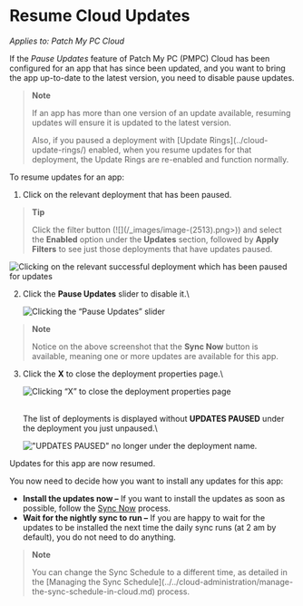 # Resume Cloud Updates

_Applies to: Patch My PC Cloud_

If the _Pause Updates_ feature of Patch My PC (PMPC) Cloud has been configured for an app that has since been updated, and you want to bring the app up-to-date to the latest version, you need to disable pause updates.

> **Note**
>
> If an app has more than one version of an update available, resuming updates will ensure it is updated to the latest version.
>
> Also, if you paused a deployment with \[Update Rings]\(../cloud-update-rings/) enabled, when you resume updates for that deployment, the Update Rings are re-enabled and function normally.

To resume updates for an app:

1. Click on the relevant deployment that has been paused.

> **Tip**
>
> Click the filter button (!\[]\(/\_images/image-(2513).png>)) and select the **Enabled** option under the **Updates** section, followed by **Apply Filters** to see just those deployments that have updates paused.

![Clicking on the relevant successful deployment which has been paused for updates](../../../.gitbook/assets/image-\(2000\).png)

2.  Click the **Pause Updates** slider to disable it.\\

    ![Clicking the “Pause Updates” slider](../../../.gitbook/assets/image-\(2001\).png)

> **Note**
>
> Notice on the above screenshot that the **Sync Now** button is available, meaning one or more updates are available for this app.

3.  Click the **X** to close the deployment properties page.\\

    ![Clicking “X” to close the deployment properties page](../../../.gitbook/assets/image-\(2002\).png)

    \
    The list of deployments is displayed without **UPDATES PAUSED** under the deployment you just unpaused.\\

    !["UPDATES PAUSED" no longer under the deployment name.](../../../.gitbook/assets/image-\(2003\).png)

Updates for this app are now resumed.

You now need to decide how you want to install any updates for this app:

* **Install the updates now –** If you want to install the updates as soon as possible, follow the [Sync Now](sync-now-cloud-feature.md) process.
* **Wait for the nightly sync to run –** If you are happy to wait for the updates to be installed the next time the daily sync runs (at 2 am by default), you do not need to do anything.

> **Note**
>
> You can change the Sync Schedule to a different time, as detailed in the \[Managing the Sync Schedule]\(../../cloud-administration/manage-the-sync-schedule-in-cloud.md) process.
